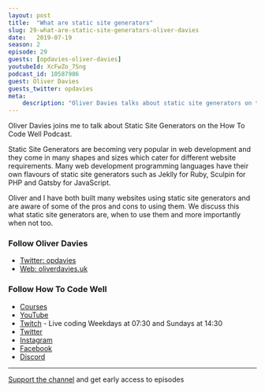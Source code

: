 ```yaml
---
layout: post
title:  "What are static site generators"
slug: 29-what-are-static-site-generators-oliver-davies
date:   2019-07-19
season: 2
episode: 29
guests: [opdavies-oliver-davies]
youtubeId: XcFwZo_7Sng
podcast_id: 10587986
guest: Oliver Davies
guests_twitter: opdavies
meta:
    description: "Oliver Davies talks about static site generators on the How To Code Well podcast"
---
```


Oliver Davies joins me to talk about Static Site Generators on the How To Code Well Podcast.

Static Site Generators are becoming very popular in web development and they come in many shapes and sizes which cater for different website requirements.  Many web development programming languages have their own flavours of static site generators such as Jeklly for Ruby, Sculpin for PHP and Gatsby for JavaScript. 

Oliver and I have both built many websites using static site generators and are aware of some of the pros and cons to using them.  We discuss this what static site generators are, when to use them and more importantly when not too.

### Follow Oliver Davies
- [Twitter: opdavies](https://twitter.com/opdavies)
- [Web: oliverdavies.uk](https://www.oliverdavies.uk/)

### Follow How To Code Well
- [Courses](http://howtocodewell.net)
- [YouTube](http://youtube.com/howtocodewell)
- [Twitch](http://twitch.tv/howtocodewell) - Live coding Weekdays at 07:30 and Sundays at 14:30
- [Twitter](https://twitter.com/howtocodewell)
- [Instagram](http://instagram.com/howtocodewell/)
- [Facebook](http://facebook.com/howtocodewell/)
- [Discord](http://howtocodewell.net/discord)

-------------------------------

[Support the channel](https://www.patreon.com/howToCodeWell) and get early access to episodes
